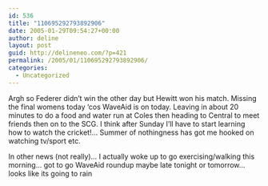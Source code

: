 ```yaml
---
id: 536
title: "110695292793892906"
date: 2005-01-29T09:54:27+00:00
author: deline
layout: post
guid: http://delineneo.com/?p=421
permalink: /2005/01/110695292793892906/
categories:
  - Uncategorized
---
```

Argh so Federer didn&#8217;t win the other day but Hewitt won his match. Missing the final womens today &#8216;cos WaveAid is on today. Leaving in about 20 minutes to do a food and water run at Coles then heading to Central to meet friends then on to the SCG. I think after Sunday I&#8217;ll have to start learning how to watch the cricket!&#8230; Summer of nothingness has got me hooked on watching tv/sport etc.

In other news (not really)&#8230; I actually woke up to go exercising/walking this morning&#8230; got to go WaveAid roundup maybe late tonight or tomorrow&#8230; looks like its going to rain
